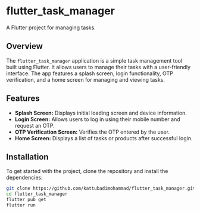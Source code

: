 # flutter_task_manager

A Flutter project for managing tasks.

## Overview

The `flutter_task_manager` application is a simple task management tool built using Flutter. It allows users to manage their tasks with a user-friendly interface. The app features a splash screen, login functionality, OTP verification, and a home screen for managing and viewing tasks.

## Features

- **Splash Screen:** Displays initial loading screen and device information.
- **Login Screen:** Allows users to log in using their mobile number and request an OTP.
- **OTP Verification Screen:** Verifies the OTP entered by the user.
- **Home Screen:** Displays a list of tasks or products after successful login.

## Installation

To get started with the project, clone the repository and install the dependencies:

```bash
git clone https://github.com/kattubadimohammad/flutter_task_manager.git
cd flutter_task_manager
flutter pub get
flutter run
